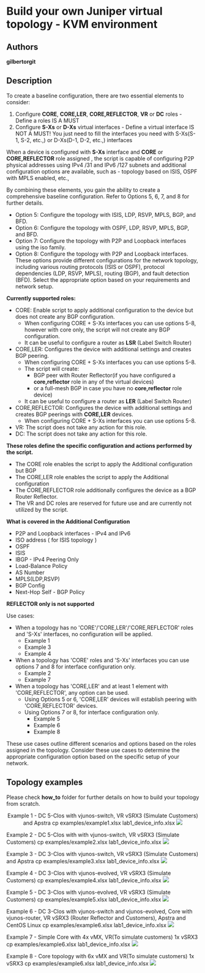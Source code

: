 # Build your own Juniper virtual topology - KVM environment

## Authors

**gilbertorgit**

## Description
To create a baseline configuration, there are two essential elements to consider:
1. Configure **CORE**, **CORE,LER**, **CORE,REFLECTOR**, **VR** or **DC** roles - Define a roles IS A MUST
2. Configure **S-Xs** or **D-Xs** virtual interfaces - Define a virtual interface IS NOT A MUST! You just need to fill the interfaces you need with S-Xs(S-1, S-2, etc.,) or D-Xs(D-1, D-2, etc.,) interfaces

When a device is configured with **S-Xs** interface and **CORE** or **CORE,REFLECTOR** role assigned , the script is capable of configuring P2P physical addresses using IPv4 /31 and IPv6 /127 subnets and additional configuration options are available, such as - topology based on ISIS, OSPF with MPLS enabled, etc., 

By combining these elements, you gain the ability to create a comprehensive baseline configuration. 
Refer to Options 5, 6, 7, and 8 for further details.

* Option 5: Configure the topology with ISIS, LDP, RSVP, MPLS, BGP, and BFD.
* Option 6: Configure the topology with OSPF, LDP, RSVP, MPLS, BGP, and BFD.
* Option 7: Configure the topology with P2P and Loopback interfaces using the iso family.
* Option 8: Configure the topology with P2P and Loopback interfaces.
These options provide different configurations for the network topology, including various routing protocols (ISIS or OSPF), protocol dependencies (LDP, RSVP, MPLS), routing (BGP), and fault detection (BFD). 
Select the appropriate option based on your requirements and network setup.

**Currently supported roles:**
* CORE: Enable script to apply additional configuration to the device but does not create any BGP configuration.
  * When configuring CORE + S-Xs interfaces you can use options 5-8, however with core only, the script will not create any BGP configuration.
  * It can be useful to configure a router as **LSR** (Label Switch Router)
* CORE,LER: Configures the device with additional settings and creates BGP peering.
  * When configuring CORE + S-Xs interfaces you can use options 5-8.
  * The script will create:
    * BGP peer with Router Reflector(if you have configured a **core,reflector** role in any of the virtual devices)
    * or a full-mesh BGP in case you have no **core,reflector** role device)
  * It can be useful to configure a router as **LER** (Label Switch Router)
* CORE,REFLECTOR: Configures the device with additional settings and creates BGP peerings with **CORE,LER** devices.
  * When configuring CORE + S-Xs interfaces you can use options 5-8.
* VR: The script does not take any action for this role.
* DC: The script does not take any action for this role.

**These roles define the specific configuration and actions performed by the script.**
* The CORE role enables the script to apply the Additional configuration but BGP
* The CORE,LER role enables the script to apply the Additional configuration
* The CORE,REFLECTOR role additionally configures the device as a BGP Router Reflector. 
* The VR and DC roles are reserved for future use and are currently not utilized by the script.

**What is covered in the Additional Configuration** 
* P2P and Loopback interfaces - IPv4 and IPv6
* ISO address ( for ISIS topology )
* OSPF
* ISIS
* IBGP - IPv4 Peering Only
* Load-Balance Policy
* AS Number
* MPLS(LDP,RSVP)
* BGP Config
* Next-Hop Self - BGP Policy

**REFLECTOR only is not supported** 

Use cases:
* When a topology has no 'CORE'/'CORE,LER'/'CORE,REFLECTOR' roles and 'S-Xs' interfaces, no configuration will be applied. 
  * Example 1
  * Example 3
  * Example 4
* When a topology has 'CORE' roles and 'S-Xs' interfaces you can use options 7 and 8 for interface configuration only. 
  * Example 2
  * Example 7
* When a topology has 'CORE,LER' and at least 1 element with 'CORE,REFLECTOR', any option can be used. 
  * Using Options 5 or 6, 'CORE,LER' devices will establish peering with 'CORE,REFLECTOR' devices.
  * Using Options 7 or 8, for interface configuration only.
    * Example 5
    * Example 6
    * Example 8

These use cases outline different scenarios and options based on the roles assigned in the topology. 
Consider these use cases to determine the appropriate configuration option based on the specific setup of your network.

## Topology examples

Please check **how_to** folder for further details on how to build your topology from scratch.

<p align="center">
  Example 1 - DC 5-Clos with vjunos-switch, VR vSRX3 (Simulate Customers) and Apstra
  cp examples/example1.xlsx lab1_device_info.xlsx 
  <img src="https://github.com/gilbertorgit/vjunos_kvm/blob/main/lab1_byot/images/example1.png">
  
  Example 2 - DC 5-Clos with with vjunos-switch, VR vSRX3 (Simulate Customers)
  cp examples/example2.xlsx lab1_device_info.xlsx 
  <img src="https://github.com/gilbertorgit/vjunos_kvm/blob/main/lab1_byot/images/example2.png">

  Example 3 - DC 3-Clos with vjunos-switch, VR vSRX3 (Simulate Customers) and Apstra
  cp examples/example3.xlsx lab1_device_info.xlsx 
  <img src="https://github.com/gilbertorgit/vjunos_kvm/blob/main/lab1_byot/images/example3.png">

  Example 4 - DC 3-Clos with vjunos-evolved, VR vSRX3 (Simulate Customers)
  cp examples/example4.xlsx lab1_device_info.xlsx 
  <img src="https://github.com/gilbertorgit/vjunos_kvm/blob/main/lab1_byot/images/example4.png">

  Example 5 - DC 3-Clos with vjunos-evolved, VR vSRX3 (Simulate Customers)
  cp examples/example5.xlsx lab1_device_info.xlsx 
  <img src="https://github.com/gilbertorgit/vjunos_kvm/blob/main/lab1_byot/images/example5.png">

  Example 6 - DC 3-Clos with vjunos-switch and vjunos-evolved, Core with vjunos-router, VR vSRX3 (Router Reflector and Customers), Apstra and CentOS Linux
  cp examples/example6.xlsx lab1_device_info.xlsx 
  <img src="https://github.com/gilbertorgit/vjunos_kvm/blob/main/lab1_byot/images/example6.png">

  Example 7 - Simple Core with 4x vMX, VR(To simulate customers) 1x vSRX3 
  cp examples/example6.xlsx lab1_device_info.xlsx 
  <img src="https://github.com/gilbertorgit/vjunos_kvm/blob/main/lab1_byot/images/example7.png">

  Example 8 - Core topology with 6x vMX and VR(To simulate customers) 1x vSRX3
  cp examples/example6.xlsx lab1_device_info.xlsx 
  <img src="https://github.com/gilbertorgit/vjunos_kvm/blob/main/lab1_byot/images/example8.png">
</p>